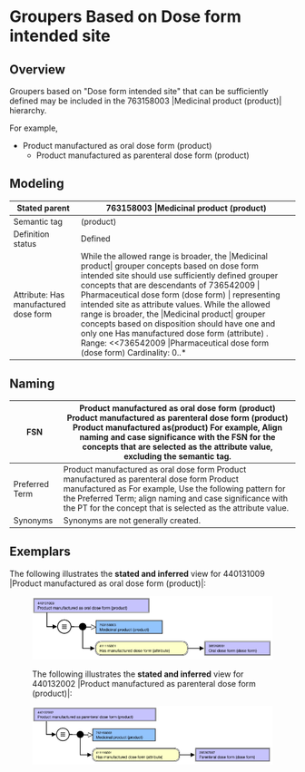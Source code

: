 # Groupers Based on Dose form intended site

## Overview

Groupers based on "Dose form intended site" that can be sufficiently defined may be included in the 763158003 |Medicinal product (product)| hierarchy.

For example,

* Product manufactured as oral dose form (product)
    * Product manufactured as parenteral dose form (product)

## Modeling

| Stated parent | 763158003 \|Medicinal product (product) |
|---|---|
| Semantic tag | (product) |
| Definition status | Defined |
| Attribute: Has manufactured dose form | While the allowed range is broader, the \|Medicinal product\| grouper concepts based on dose form intended site should use sufficiently defined grouper concepts that are descendants of 736542009 \| Pharmaceutical dose form (dose form) \| representing intended site as attribute values. While the allowed range is broader, the \|Medicinal product\| grouper concepts based on disposition should have one and only one Has manufactured dose form (attribute) . Range: <<736542009 \|Pharmaceutical dose form (dose form) Cardinality: 0..* |

## Naming

| FSN | Product manufactured as oral dose form (product) Product manufactured as parenteral dose form (product) Product manufactured as<Manufactured dose form FSN>(product) For example, Align naming and case significance with the FSN for the concepts that are selected as the attribute value, excluding the semantic tag. |
|---|---|
| Preferred Term | Product manufactured as oral dose form Product manufactured as parenteral dose form Product manufactured as<Manufactured dose form PT> For example, Use the following pattern for the Preferred Term; align naming and case significance with the PT for the concept that is selected as the attribute value. |
| Synonyms | Synonyms are not generally created. |

## Exemplars

The following illustrates the **stated and inferred** view for 440131009 |Product manufactured as oral dose form (product)|:

<figure><img src="images/174690978.png" alt="" title=""><figcaption><p>The following illustrates the <strong>stated and inferred</strong> view for 440132002 |Product manufactured as parenteral dose form (product)|:</p></figcaption></figure>

<figure><img src="images/174690977.png" alt="" title=""></figure>

  

  

